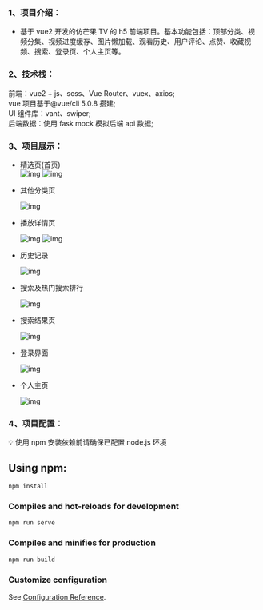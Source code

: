 ### 1、**项目介绍**：

- 基于 vue2 开发的仿芒果 TV 的 h5 前端项目。基本功能包括：顶部分类、视频分集、视频进度缓存、图片懒加载、观看历史、用户评论、点赞、收藏视频、搜索、登录页、个人主页等。

### 2、**技术栈**：

前端：vue2 + js、scss、Vue Router、vuex、axios;
<br/>
vue 项目基于@vue/cli 5.0.8 搭建;
<br/>
UI 组件库：vant、swiper;
<br/>
后端数据：使用 fask mock 模拟后端 api 数据;

### 3、**项目展示**：

- 精选页(首页)
  <br/>
  ![img](https://s2.loli.net/2023/05/31/vEf1lXxqCh6bTVu.png)
  ![img](https://s2.loli.net/2023/05/31/ZSMFhNgCPAaDclo.png)

- 其他分类页

  ![img](https://s2.loli.net/2023/05/31/e5LJlraM869jHDb.png)

- 播放详情页

  ![img](https://s2.loli.net/2023/05/31/IE43ri67Mc5qRBN.png)
  ![img](https://s2.loli.net/2023/05/31/hRSDQAeZrdUmNnK.png)

- 历史记录

  ![img](https://s2.loli.net/2023/05/31/XHDAns2aMki98jN.png)

- 搜索及热门搜索排行

  ![img](https://s2.loli.net/2023/05/31/8gURvFYtXZGi2WN.png)

- 搜索结果页

  ![img](https://s2.loli.net/2023/05/31/iDupoVTW829jvdI.png)

- 登录界面

  ![img](https://s2.loli.net/2023/05/31/vWg8iZTlQ5kpAoP.png)

- 个人主页

  ![img](https://s2.loli.net/2023/05/31/BXzSR8Hxi2rUfLq.png)

### 4、**项目配置**：

💡 使用 npm 安装依赖前请确保已配置 node.js 环境

## Using npm:

```
npm install
```

### Compiles and hot-reloads for development

```
npm run serve
```

### Compiles and minifies for production

```
npm run build
```

### Customize configuration

See [Configuration Reference](https://cli.vuejs.org/config/).

